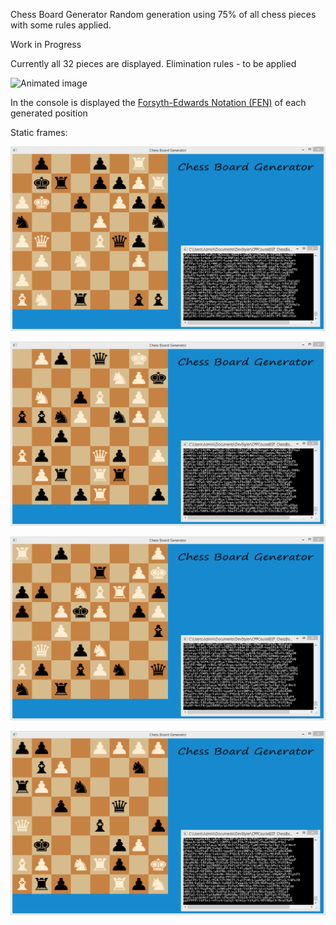 Chess Board Generator
Random generation using 75% of all chess pieces with some rules applied.

Work in Progress

Currently all 32 pieces are displayed. Elimination rules - to be applied

![Animated image](https://github.com/Ribel78/CPPCourseEGT_ChessBoardGenerator/blob/main/screenshots/ChessBoardGenerator%20-%20WIP.gif)

In the console is displayed the [Forsyth-Edwards Notation (FEN)](https://www.chess.com/terms/fen-chess) of each generated position

Static frames:

![Frame 9](https://github.com/Ribel78/CPPCourseEGT_ChessBoardGenerator/blob/main/screenshots/frame_9.png)

![Frame 84](https://github.com/Ribel78/CPPCourseEGT_ChessBoardGenerator/blob/main/screenshots/frame_84.png)

![Frame 95](https://github.com/Ribel78/CPPCourseEGT_ChessBoardGenerator/blob/main/screenshots/frame_95.png)

![Frame 107](https://github.com/Ribel78/CPPCourseEGT_ChessBoardGenerator/blob/main/screenshots/frame_107.png)
